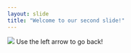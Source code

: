 ```yaml
---
layout: slide
title: "Welcome to our second slide!"
---
```

![](http://www.reactiongifs.us/wp-content/uploads/2013/10/nuh_uh_conan_obrien.gif)
Use the left arrow to go back!
